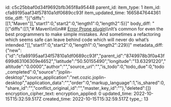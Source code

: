 id: c5c25bbaf0d34f9692bfb365f8a95448
parent_id: 
item_type: 1
item_id: cfa89195aaf34f57810a1df0689cc93f
item_updated_time: 1665847644361
title_diff: "[{\"diffs\":[[1,\"Maven\"]],\"start1\":0,\"start2\":0,\"length1\":0,\"length2\":5}]"
body_diff: "[{\"diffs\":[[1,\"# Maven\\\n\\\n## [Error Prone plugin](https://errorprone.info/)\\\nIt’s common for even the best programmers to make simple mistakes. And sometimes a refactoring which seems safe can leave behind code which will never do what’s intended.\"]],\"start1\":0,\"start2\":0,\"length1\":0,\"length2\":229}]"
metadata_diff: {"new":{"id":"cfa89195aaf34f57810a1df0689cc93f","parent_id":"8749978b3f0a43f699d63106309e4652","latitude":"50.50155490","longitude":"13.63291220","altitude":"0.0000","author":"","source_url":"","is_todo":0,"todo_due":0,"todo_completed":0,"source":"joplin-desktop","source_application":"net.cozic.joplin-desktop","application_data":"","order":0,"markup_language":1,"is_shared":0,"share_id":"","conflict_original_id":"","master_key_id":""},"deleted":[]}
encryption_cipher_text: 
encryption_applied: 0
updated_time: 2022-10-15T15:32:59.517Z
created_time: 2022-10-15T15:32:59.517Z
type_: 13
